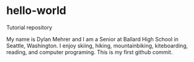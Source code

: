 # hello-world
Tutorial repository

My name is Dylan Mehrer and I am a Senior at Ballard High School in Seattle, Washington. I enjoy skiing, hiking, mountainbiking, kiteboarding, reading, and computer programing. This is my first github commit. 
